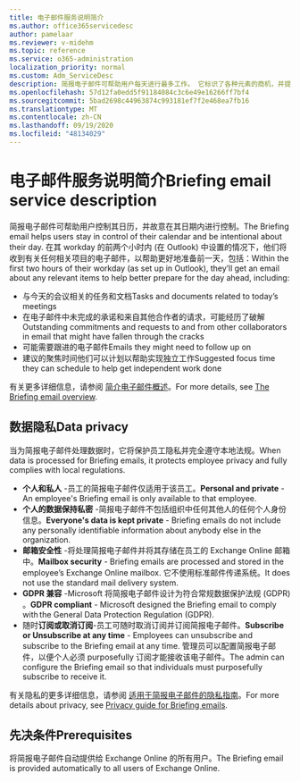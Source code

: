 ```yaml
---
title: 电子邮件服务说明简介
ms.author: office365servicedesc
author: pamelaar
ms.reviewer: v-midehm
ms.topic: reference
ms.service: o365-administration
localization_priority: normal
ms.custom: Adm_ServiceDesc
description: 简报电子邮件可帮助用户每天进行最多工作。 它标识了各种元素的商机，并提供及时提醒。
ms.openlocfilehash: 57d12fa0edd5f91184084c3c6e49e16266ff7bf4
ms.sourcegitcommit: 5bad2698c44963874c993181ef7f2e468ea7fb16
ms.translationtype: MT
ms.contentlocale: zh-CN
ms.lasthandoff: 09/19/2020
ms.locfileid: "48134029"
---
```

# <a name="briefing-email-service-description"></a><span data-ttu-id="593e2-104">电子邮件服务说明简介</span><span class="sxs-lookup"><span data-stu-id="593e2-104">Briefing email service description</span></span>

<span data-ttu-id="593e2-105">简报电子邮件可帮助用户控制其日历，并故意在其日期内进行控制。</span><span class="sxs-lookup"><span data-stu-id="593e2-105">The Briefing email helps users stay in control of their calendar and be intentional about their day.</span></span> <span data-ttu-id="593e2-106">在其 workday 的前两个小时内 (在 Outlook) 中设置的情况下，他们将收到有关任何相关项目的电子邮件，以帮助更好地准备前一天，包括：</span><span class="sxs-lookup"><span data-stu-id="593e2-106">Within the first two hours of their workday (as set up in Outlook), they’ll get an email about any relevant items to help better prepare for the day ahead, including:</span></span>

* <span data-ttu-id="593e2-107">与今天的会议相关的任务和文档</span><span class="sxs-lookup"><span data-stu-id="593e2-107">Tasks and documents related to today’s meetings</span></span>
* <span data-ttu-id="593e2-108">在电子邮件中未完成的承诺和来自其他合作者的请求，可能经历了破解</span><span class="sxs-lookup"><span data-stu-id="593e2-108">Outstanding commitments and requests to and from other collaborators in email that might have fallen through the cracks</span></span>
* <span data-ttu-id="593e2-109">可能需要跟进的电子邮件</span><span class="sxs-lookup"><span data-stu-id="593e2-109">Emails they might need to follow up on</span></span>
* <span data-ttu-id="593e2-110">建议的聚焦时间他们可以计划以帮助实现独立工作</span><span class="sxs-lookup"><span data-stu-id="593e2-110">Suggested focus time they can schedule to help get independent work done</span></span>

<span data-ttu-id="593e2-111">有关更多详细信息，请参阅 [简介电子邮件概述](https://docs.microsoft.com/Briefing/be-overview)。</span><span class="sxs-lookup"><span data-stu-id="593e2-111">For more details, see [The Briefing email overview](https://docs.microsoft.com/Briefing/be-overview).</span></span>

## <a name="data-privacy"></a><span data-ttu-id="593e2-112">数据隐私</span><span class="sxs-lookup"><span data-stu-id="593e2-112">Data privacy</span></span>

<span data-ttu-id="593e2-113">当为简报电子邮件处理数据时，它将保护员工隐私并完全遵守本地法规。</span><span class="sxs-lookup"><span data-stu-id="593e2-113">When data is processed for Briefing emails, it protects employee privacy and fully complies with local regulations.</span></span>

* <span data-ttu-id="593e2-114">**个人和私人** -员工的简报电子邮件仅适用于该员工。</span><span class="sxs-lookup"><span data-stu-id="593e2-114">**Personal and private** - An employee's Briefing email is only available to that employee.</span></span>
* <span data-ttu-id="593e2-115">**个人的数据保持私密** -简报电子邮件不包括组织中任何其他人的任何个人身份信息。</span><span class="sxs-lookup"><span data-stu-id="593e2-115">**Everyone's data is kept private** - Briefing emails do not include any personally identifiable information about anybody else in the organization.</span></span>
* <span data-ttu-id="593e2-116">**邮箱安全性** -将处理简报电子邮件并将其存储在员工的 Exchange Online 邮箱中。</span><span class="sxs-lookup"><span data-stu-id="593e2-116">**Mailbox security** - Briefing emails are processed and stored in the employee’s Exchange Online mailbox.</span></span> <span data-ttu-id="593e2-117">它不使用标准邮件传递系统。</span><span class="sxs-lookup"><span data-stu-id="593e2-117">It does not use the standard mail delivery system.</span></span>
* <span data-ttu-id="593e2-118">**GDPR 兼容** -Microsoft 将简报电子邮件设计为符合常规数据保护法规 (GDPR) 。</span><span class="sxs-lookup"><span data-stu-id="593e2-118">**GDPR compliant** - Microsoft designed the Briefing email to comply with the General Data Protection Regulation (GDPR).</span></span>
* <span data-ttu-id="593e2-119">随时**订阅或取消订阅**-员工可随时取消订阅并订阅简报电子邮件。</span><span class="sxs-lookup"><span data-stu-id="593e2-119">**Subscribe or Unsubscribe at any time** - Employees can unsubscribe and subscribe to the Briefing email at any time.</span></span> <span data-ttu-id="593e2-120">管理员可以配置简报电子邮件，以便个人必须 purposefully 订阅才能接收该电子邮件。</span><span class="sxs-lookup"><span data-stu-id="593e2-120">The admin can configure the Briefing email so that individuals must purposefully subscribe to receive it.</span></span>

<span data-ttu-id="593e2-121">有关隐私的更多详细信息，请参阅 [适用于简报电子邮件的隐私指南](https://docs.microsoft.com/Briefing/be-privacy)。</span><span class="sxs-lookup"><span data-stu-id="593e2-121">For more details about privacy, see [Privacy guide for Briefing emails](https://docs.microsoft.com/Briefing/be-privacy).</span></span>

## <a name="prerequisites"></a><span data-ttu-id="593e2-122">先决条件</span><span class="sxs-lookup"><span data-stu-id="593e2-122">Prerequisites</span></span>

<span data-ttu-id="593e2-123">将简报电子邮件自动提供给 Exchange Online 的所有用户。</span><span class="sxs-lookup"><span data-stu-id="593e2-123">The Briefing email is provided automatically to all users of Exchange Online.</span></span>